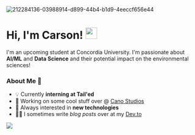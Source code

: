 ![212284136-03988914-d899-44b4-b1d9-4eeccf656e44](https://github.com/carsonSgit/carsonSgit/assets/92652800/6cdcbdc9-78e7-4e1a-ab11-e9fe3cb9e622)
<!-- [![Ashutosh's github activity graph](https://github-readme-activity-graph.vercel.app/graph?username=carsonSgit&bg_color=000000&color=ffffff&line=00E676&point=ffffff&area=true&hide_border=true)](https://github.com/ashutosh00710/github-readme-activity-graph) -->
<!-- Replace repo=____ & github.com/carsonSgit/_____ [![ReadMe Card](https://github-readme-stats.vercel.app/api/pin/?username=carsonSgit&repo=CropCare)](https://github.com/carsonSgit/CropCare) -->

<h1>Hi, I'm Carson! <img src="https://media.giphy.com/media/hvRJCLFzcasrR4ia7z/giphy.gif" width="30px"></h1>

I'm an upcoming student at Concordia University. I'm passionate about **AI/ML** and **Data Science** and their potential impact on the environmental sciences!

### About Me 🌟
- 💡 Currently **interning at Tail'ed**
- 🌱 Working on some cool stuff over @ [Cano Studios](https://github.com/Cano-Studios)
- 🎯 Always interested in **new technologies**
- 👨‍💻 I sometimes write *blog posts* over at my [Dev.to](https://dev.to/carsonsgit)

<!-- ![Top Langs](https://github-readme-stats.vercel.app/api/top-langs/?username=carsonSgit&hide=css,mermaid,html,Jupyter%20Notebook&hide_progress=true&custom_title=Public%20Code%20Written&langs_count=8) -->
<!-- [![GitHub Streak](https://streak-stats.demolab.com?user=carsonSgit&theme=transparent&hide_border=true&border_radius=30)](https://git.io/streak-stats) -->

<img src="https://komarev.com/ghpvc/?username=carsonSgit&&style=flat-square" align="center" />


